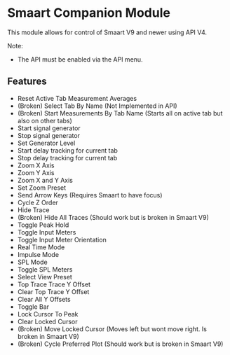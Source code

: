 # Smaart Companion Module
This module allows for control of Smaart V9 and newer using API V4.

Note:
- The API must be enabled via the API menu.

## Features
- Reset Active Tab Measurement Averages
- (Broken) Select Tab By Name (Not Implemented in API)
- (Broken) Start Measurements By Tab Name (Starts all on active tab but also on other tabs)
- Start signal generator
- Stop signal generator
- Set Generator Level
- Start delay tracking for current tab
- Stop delay tracking for current tab
- Zoom X Axis
- Zoom Y Axis
- Zoom X and Y Axis
- Set Zoom Preset
- Send Arrow Keys (Requires Smaart to have focus)
- Cycle Z Order
- Hide Trace
- (Broken) Hide All Traces (Should work but is broken in Smaart V9)
- Toggle Peak Hold
- Toggle Input Meters
- Toggle Input Meter Orientation
- Real Time Mode
- Impulse Mode
- SPL Mode
- Toggle SPL Meters
- Select View Preset
- Top Trace Trace Y Offset
- Clear Top Trace Y Offset
- Clear All Y Offsets
- Toggle Bar
- Lock Cursor To Peak
- Clear Locked Cursor
- (Broken) Move Locked Cursor (Moves left but wont move right. Is broken in Smaart V9)
- (Broken) Cycle Preferred Plot (Should work but is broken in Smaart V9)
